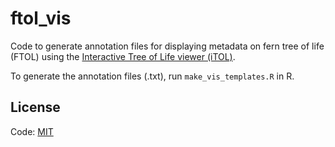 # ftol_vis

Code to generate annotation files for displaying metadata on fern tree of life (FTOL) using the [Interactive Tree of Life viewer (iTOL)](https://itol.embl.de/shared/iwasaki_utokyo).

To generate the annotation files (.txt), run `make_vis_templates.R` in R.

## License

Code: [MIT](LICENSE)